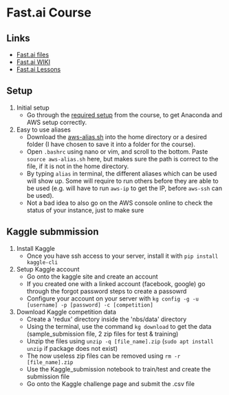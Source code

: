 # Fast.ai Course

## Links
- [Fast.ai files](http://files.fast.ai/)
- [Fast.ai WIKI](http://wiki.fast.ai/index.php/Main_Page)
- [Fast.ai Lessons](http://course.fast.ai/lessons/lessons.html)


## Setup
1.  Initial setup 
    - Go through the [required setup](http://course.fast.ai/lessons/aws.html) from the course, to get Anaconda and AWS setup correctly.
2.  Easy to use aliases
    - Download the [aws-alias.sh](http://files.fast.ai/files/) into the home directory or a desired folder (I have chosen to save it into a folder for the course).
    - Open ```.bashrc``` using nano or vim, and scroll to the bottom. Paste ```source aws-alias.sh``` here, but makes sure the path is correct to the file, if it is not in the home directory.
    - By typing ```alias``` in terminal, the different aliases which can be used will show up. Some will require to run others before they are able to be used (e.g. will have to run ```aws-ip``` to get the IP, before ```aws-ssh``` can be used).
    - Not a bad idea to also go on the AWS console online to check the status of your instance, just to make sure

## Kaggle submmission
1. Install Kaggle
    - Once you have ssh access to your server, install it with `pip install kaggle-cli`
1. Setup Kaggle account
    - Go onto the kaggle site and create an account
    - If you created one with a linked account (facebook, google) go through the forgot password steps to create a passowrd
    - Configure your account on your server with `kg config -g -u [username] -p [password] -c [competition]`
2. Download Kaggle competition data
    - Create a 'redux' directory inside the 'nbs/data' directory
    - Using the terminal, use the command `kg download` to get the data (sample_submission file, 2 zip files for test & training)
    - Unzip the files using `unzip -q [file_name].zip` (`sudo apt install unzip` if package does not exist)
    - The now useless zip files can be removed using `rm -r [file_name].zip`
    - Use the Kaggle_submission notebook to train/test and create the submission file
    - Go onto the Kaggle challenge page and submit the .csv file
    
